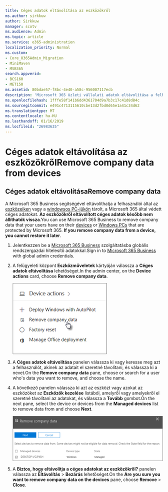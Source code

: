 ```yaml
---
title: Céges adatok eltávolítása az eszközökről
ms.author: sirkkuw
author: Sirkkuw
manager: scotv
ms.audience: Admin
ms.topic: article
ms.service: o365-administration
localization_priority: Normal
ms.custom:
- Core_O365Admin_Migration
- MiniMaven
- MSB365
search.appverid:
- BCS160
- MET150
ms.assetid: 80bdae57-f8bc-4e40-a58c-956007117ecb
description: 'Microsoft 365 üzleti vállalati adatok eltávolítása a felhasználói eszközök vagy a Windows PC-k használatának elsajátítása. '
ms.openlocfilehash: 1fffe58f141b6dd4361704d9a7b3c17c41d8d84c
ms.sourcegitcommit: e491c4713115610cbe13d2fbd0d65e1a41c34d62
ms.translationtype: MT
ms.contentlocale: hu-HU
ms.lasthandoff: 01/16/2019
ms.locfileid: "26983635"
---
```

# <a name="remove-company-data-from-devices"></a><span data-ttu-id="1412a-103">Céges adatok eltávolítása az eszközökről</span><span class="sxs-lookup"><span data-stu-id="1412a-103">Remove company data from devices</span></span>

## <a name="remove-company-data"></a><span data-ttu-id="1412a-104">Céges adatok eltávolítása</span><span class="sxs-lookup"><span data-stu-id="1412a-104">Remove company data</span></span>

<span data-ttu-id="1412a-p101">A Microsoft 365 Business segítségével eltávolíthatja a felhasználói által az [eszközeiken](app-protection-settings-for-android-and-ios.md) vagy a [windowsos PC-jükön](protection-settings-for-windows-10-devices.md) tárolt, a Microsoft 365 által védett céges adatokat. **Az eszközökről eltávolított céges adatok később nem állíthatók vissza**.</span><span class="sxs-lookup"><span data-stu-id="1412a-p101">You can use Microsoft 365 Business to remove company data that your users have on their [devices](app-protection-settings-for-android-and-ios.md) or [Windows PCs](protection-settings-for-windows-10-devices.md) that are protected by Microsoft 365. **If you remove company data from a device, you cannot restore it later**.</span></span> 
  
1. <span data-ttu-id="1412a-107">Jelentkezzen be a [Microsoft 365 Business](https://portal.office.com) szolgáltatásba globális rendszergazdai hitelesítő adatokkal.</span><span class="sxs-lookup"><span data-stu-id="1412a-107">Sign in to [Microsoft 365 Business](https://portal.office.com) with global admin credentials.</span></span> 
    
2. <span data-ttu-id="1412a-108">A felügyeleti központ **Eszközműveletek** kártyáján válassza a **Céges adatok eltávolítása** lehetőséget.</span><span class="sxs-lookup"><span data-stu-id="1412a-108">In the admin center, on the **Device actions** card, choose **Remove company data**.</span></span>
    
    ![On the Devices card, choose Remove company data](media/b6fcf74b-0d7d-4e1a-894f-40f9d4a215b8.png)
  
3. <span data-ttu-id="1412a-110">A **Céges adatok eltávolítása** panelen válassza ki vagy keresse meg azt a felhasználót, akinek az adatait el szeretné távolítani, és válassza ki a nevet.</span><span class="sxs-lookup"><span data-stu-id="1412a-110">On the **Remove company data** pane, choose or search for a user who's data you want to remove, and choose the name.</span></span> 
    
4. <span data-ttu-id="1412a-111">A következő panelen válassza ki azt az eszközt vagy azokat az eszközöket az **Eszközök kezelése** listából, amelyről vagy amelyekről el szeretné távolítani az adatokat, és válassza a **Tovább** gombot.</span><span class="sxs-lookup"><span data-stu-id="1412a-111">On the next pane, select the device or devices from the **Managed devices** list to remove data from and choose **Next**.</span></span> 
    
    ![On the remove comapany data pane, select the device from which you want to remove the data.](media/f3725ff9-ebdb-4c13-9523-b2df362640cf.png)
  
5. <span data-ttu-id="1412a-113">A **Biztos, hogy eltávolítja a céges adatokat az eszközökről?** panelen válassza az **Eltávolítás** \> **Bezárás** lehetőséget.</span><span class="sxs-lookup"><span data-stu-id="1412a-113">On the **Are you sure you want to remove company data on the devices** pane, choose **Remove** \> **Close**.</span></span>
    


